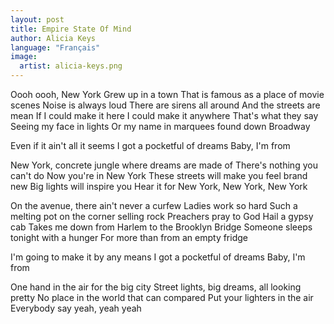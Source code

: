```yaml
---
layout: post
title: Empire State Of Mind
author: Alicia Keys
language: "Français"
image:
  artist: alicia-keys.png
---
```

Oooh oooh, New York Grew up in a town
That is famous as a place of movie scenes
Noise is always loud
There are sirens all around
And the streets are mean
If I could make it here
I could make it anywhere
That's what they say
Seeing my face in lights
Or my name in marquees found down Broadway

Even if it ain't all it seems
I got a pocketful of dreams
Baby, I'm from

New York, concrete jungle where dreams are made of
There's nothing you can't do
Now you're in New York
These streets will make you feel brand new
Big lights will inspire you
Hear it for New York, New York, New York

On the avenue, there ain't never a curfew
Ladies work so hard
Such a melting pot on the corner selling rock
Preachers pray to God
Hail a gypsy cab
Takes me down from Harlem to the Brooklyn Bridge
Someone sleeps tonight with a hunger
For more than from an empty fridge

I'm going to make it by any means
I got a pocketful of dreams
Baby, I'm from

One hand in the air for the big city
Street lights, big dreams, all looking pretty
No place in the world that can compared
Put your lighters in the air
Everybody say yeah, yeah yeah
